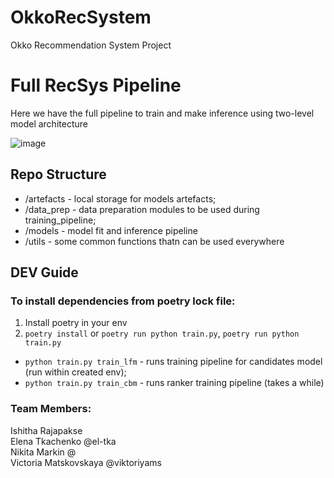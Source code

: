 # OkkoRecSystem

Okko Recommendation System Project

# Full RecSys Pipeline
Here we have the full pipeline to train and make inference using two-level model architecture

![image](https://user-images.githubusercontent.com/38528963/230792021-0e406ed5-6fe7-4177-ac20-52881d869864.png)


## Repo Structure
- /artefacts - local storage for models artefacts;
- /data_prep - data preparation modules to be used during training_pipeline;
- /models - model fit and inference pipeline
- /utils - some common functions thatn can be used everywhere

## DEV Guide  

### To install dependencies from poetry lock file:
1. Install poetry in your env
2. ``` poetry install ``` or ``` poetry run python train.py ```, ``` poetry run python train.py ```
- `python train.py train_lfm` - runs training pipeline for candidates model (run within created env);
- `python train.py train_cbm` - runs ranker training pipeline (takes a while)

### Team Members:  
  
Ishitha Rajapakse  
Elena Tkachenko @el-tka  
Nikita Markin @  
Victoria Matskovskaya @viktoriyams 


